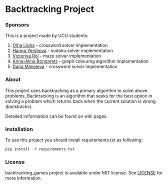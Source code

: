 # Backtracking Project


### Sponsors
This is a project made by UCU students:
1. [Olha Liuba](https://github.com/oliuba) - crossword solver implementation
1. [Hanna Yershova](https://github.com/hannusia) - sudoku solver implementation
1. [Victoriya Roi](https://github.com/VictoriyaRoy) - maze solver implementation
1. [Anna-Alina Bondarets](https://github.com/alorthius) - graph colouring algorithm implementation
1. [Daria Minieieva](https://github.com/DariaMinieieva) - crossword solver implementation

### About
This project uses backtracking as a primary algorithm to solve above problems. Backtracking is an algorithm that seeks for the best option in solving a problem which returns back when the current solution is wrong (backtracks).

Detailed imformation can be found on wiki pages.

### Installation
To use this project you should install requirements.txt as following:
```python
pip install -r requirements.txt
```

### License
backtracking_games project is available under MIT license. See [LICENSE](https://github.com/DariaMinieieva/sudoku_project/blob/main/LICENSE "LICENSE") for more information.
